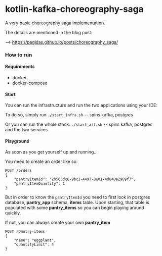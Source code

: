 # kotlin-kafka-choreography-saga
A very basic choreography saga implementation. 

The details are mentioned in the blog post:

--> https://pagidas.github.io/posts/choreography_saga/

### How to run

#### Requirements
- docker
- docker-compose

#### Start
You can run the infrastructure and run the two applications using your IDE:

To do so, simply run `./start_infra.sh` -- spins kafka, postgres

Or you can run the whole stack: `./start_all.sh` -- spins kafka, postgres and the two services

#### Playground
As soon as you get yourself up and running...

You need to create an order like so:
```http request
POST /orders
{
    "pantryItemId": "2b563dc6-9bc1-4497-8e01-4d848a2989f7",
    "pantryItemQuantity": 1
}
```
But in order to know the `pantryItemId` you need to first look in postgres database, **pantry_app** schema, **items** table.
Upon starting, that table is populated with some **pantry_items** so you can begin playing around quickly.

If not, you can always create your own **pantry_item**
```http request
POST /pantry-items
{
    "name": "eggplant",
    "quantityLimit": 4
}
```
